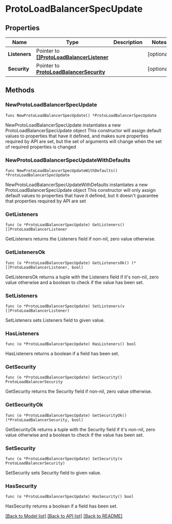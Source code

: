 # ProtoLoadBalancerSpecUpdate

## Properties

Name | Type | Description | Notes
------------ | ------------- | ------------- | -------------
**Listeners** | Pointer to [**[]ProtoLoadBalancerListener**](ProtoLoadBalancerListener.md) |  | [optional] 
**Security** | Pointer to [**ProtoLoadBalancerSecurity**](ProtoLoadBalancerSecurity.md) |  | [optional] 

## Methods

### NewProtoLoadBalancerSpecUpdate

`func NewProtoLoadBalancerSpecUpdate() *ProtoLoadBalancerSpecUpdate`

NewProtoLoadBalancerSpecUpdate instantiates a new ProtoLoadBalancerSpecUpdate object
This constructor will assign default values to properties that have it defined,
and makes sure properties required by API are set, but the set of arguments
will change when the set of required properties is changed

### NewProtoLoadBalancerSpecUpdateWithDefaults

`func NewProtoLoadBalancerSpecUpdateWithDefaults() *ProtoLoadBalancerSpecUpdate`

NewProtoLoadBalancerSpecUpdateWithDefaults instantiates a new ProtoLoadBalancerSpecUpdate object
This constructor will only assign default values to properties that have it defined,
but it doesn't guarantee that properties required by API are set

### GetListeners

`func (o *ProtoLoadBalancerSpecUpdate) GetListeners() []ProtoLoadBalancerListener`

GetListeners returns the Listeners field if non-nil, zero value otherwise.

### GetListenersOk

`func (o *ProtoLoadBalancerSpecUpdate) GetListenersOk() (*[]ProtoLoadBalancerListener, bool)`

GetListenersOk returns a tuple with the Listeners field if it's non-nil, zero value otherwise
and a boolean to check if the value has been set.

### SetListeners

`func (o *ProtoLoadBalancerSpecUpdate) SetListeners(v []ProtoLoadBalancerListener)`

SetListeners sets Listeners field to given value.

### HasListeners

`func (o *ProtoLoadBalancerSpecUpdate) HasListeners() bool`

HasListeners returns a boolean if a field has been set.

### GetSecurity

`func (o *ProtoLoadBalancerSpecUpdate) GetSecurity() ProtoLoadBalancerSecurity`

GetSecurity returns the Security field if non-nil, zero value otherwise.

### GetSecurityOk

`func (o *ProtoLoadBalancerSpecUpdate) GetSecurityOk() (*ProtoLoadBalancerSecurity, bool)`

GetSecurityOk returns a tuple with the Security field if it's non-nil, zero value otherwise
and a boolean to check if the value has been set.

### SetSecurity

`func (o *ProtoLoadBalancerSpecUpdate) SetSecurity(v ProtoLoadBalancerSecurity)`

SetSecurity sets Security field to given value.

### HasSecurity

`func (o *ProtoLoadBalancerSpecUpdate) HasSecurity() bool`

HasSecurity returns a boolean if a field has been set.


[[Back to Model list]](../README.md#documentation-for-models) [[Back to API list]](../README.md#documentation-for-api-endpoints) [[Back to README]](../README.md)



